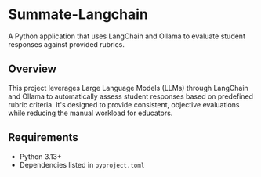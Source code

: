 # Summate-Langchain

A Python application that uses LangChain and Ollama to evaluate student responses against provided rubrics.

## Overview

This project leverages Large Language Models (LLMs) through LangChain and Ollama to automatically assess student responses based on predefined rubric criteria. It's designed to provide consistent, objective evaluations while reducing the manual workload for educators.

## Requirements

- Python 3.13+
- Dependencies listed in `pyproject.toml`